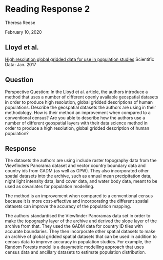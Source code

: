 # Reading Response 2
Theresa Reese

February 10, 2020
## Lloyd et al.
[High resolution global gridded data for use in population studies](https://www.ncbi.nlm.nih.gov/pmc/articles/PMC5283062/) Scientific Data: Jan. 2017

## Question
Perspective Question: In the Lloyd et al. article, the authors introduce a method that uses a number of different openly available geospatial datasets in order to produce high resolution, global gridded descriptions of human populations. Describe the geospatial datasets the authors are using in their methodology. How is their method an improvement when compared to a conventional census? Are you able to describe how the authors use a number of different geospatial layers with their data science method in order to produce a high resolution, global gridded description of human population?

## Response
The datasets the authors are using include raster topography data from the Viewfinders Panorama dataset and vector country boundary data and country ids from GADM (as well as GPW). They also incorporated other spatial datasets into the archive, such as annual mean precipitation data, night light intensity data, land cover data, and water body data, meant to be used as covariates for population modelling.

The method is an improvement when compared to a conventional census because it is more cost-effective and incorporating the different spatial datasets can improve the accuracy of the population mapping. 

The authors standardised the Viewfinder Panoramas data set in order to make the topography layer of the archive and derived the slope layer of the archive from that. They used the GADM data for country ID tiles with accurate boundaries. They then incorporate other spatial datasets to make an archive of global gridded spatial datasets that can be used in addition to census data to improve accuracy in population studies. For example, the Random Forests model is a dasymetric modelling approach that uses census data and ancillary datasets to estimate population distribution.


